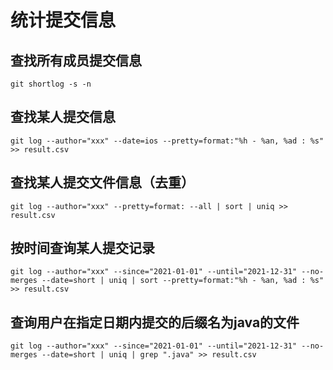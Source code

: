 # 统计提交信息

## 查找所有成员提交信息
```shell
git shortlog -s -n
```

## 查找某人提交信息
```shell
git log --author="xxx" --date=ios --pretty=format:"%h - %an, %ad : %s" >> result.csv
```

## 查找某人提交文件信息（去重）
```shell
git log --author="xxx" --pretty=format: --all | sort | uniq >> result.csv
```

## 按时间查询某人提交记录
```shell
git log --author="xxx" --since="2021-01-01" --until="2021-12-31" --no-merges --date=short | uniq | sort --pretty=format:"%h - %an, %ad : %s" >> result.csv
```
## 查询用户在指定日期内提交的后缀名为java的文件
```shell
git log --author="xxx" --since="2021-01-01" --until="2021-12-31" --no-merges --date=short | uniq | grep ".java" >> result.csv
```
